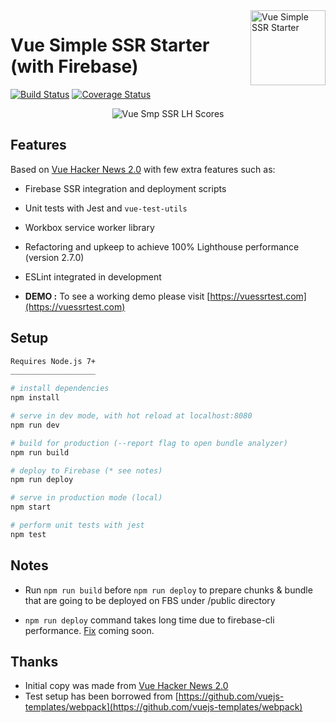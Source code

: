 <img align="right" width="120" height="120" src="https://github.com/kemalcany/vue-ssr-starter/blob/master/public/github/VueSimpleSSR.png?raw=true" alt="Vue Simple SSR Starter"/>

# Vue Simple SSR Starter (with Firebase)

[![Build Status](https://travis-ci.org/kemalcany/vue-simple-ssr.svg?branch=master)](https://travis-ci.org/kemalcany/vue-simple-ssr)
[![Coverage Status](https://coveralls.io/repos/github/kemalcany/vue-simple-ssr/badge.svg?branch=master)](https://coveralls.io/github/kemalcany/vue-simple-ssr?branch=master)

<p align="center">
  <img src="https://github.com/kemalcany/vue-ssr-starter/blob/master/public/github/LightHouseReport-04.01.2018.jpg?raw=true" alt="Vue Smp SSR LH Scores"/>
</p>

## Features

Based on [Vue Hacker News 2.0](https://github.com/vuejs/vue-hackernews-2.0) with few extra features such as:

- Firebase SSR integration and deployment scripts

- Unit tests with Jest and `vue-test-utils`

- Workbox service worker library

- Refactoring and upkeep to achieve 100% Lighthouse performance (version 2.7.0)

- ESLint integrated in development

- **DEMO :** To see a working demo please visit [https://vuessrtest.com](https://vuessrtest.com)

## Setup

``` bash
Requires Node.js 7+
___________________

# install dependencies
npm install

# serve in dev mode, with hot reload at localhost:8080
npm run dev

# build for production (--report flag to open bundle analyzer)
npm run build

# deploy to Firebase (* see notes)
npm run deploy

# serve in production mode (local)
npm start

# perform unit tests with jest
npm test
```

## Notes

- Run `npm run build` before `npm run deploy` to prepare chunks & bundle that are going to be deployed on FBS under /public directory

- `npm run deploy` command takes long time due to firebase-cli performance. [Fix](https://github.com/firebase/firebase-tools/pull/578) coming soon.

## Thanks

- Initial copy was made from [Vue Hacker News 2.0](https://github.com/vuejs/vue-hackernews-2.0)
- Test setup has been borrowed from [https://github.com/vuejs-templates/webpack](https://github.com/vuejs-templates/webpack)
